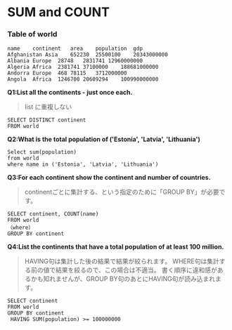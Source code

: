 # SUM and COUNT

### Table of world
```
name	continent	area	population	gdp
Afghanistan	Asia	652230	25500100	20343000000
Albania	Europe	28748	2831741	12960000000
Algeria	Africa	2381741	37100000	188681000000
Andorra	Europe	468	78115	3712000000
Angola	Africa	1246700	20609294	100990000000

```

**Q1:List all the continents - just once each.**
>list に重複しない
```
SELECT DISTINCT continent 
FROM world
```

**Q2:What is the total population of ('Estonia', 'Latvia', 'Lithuania')**
```
Select sum(population)
from world 
where name in ('Estonia', 'Latvia', 'Lithuania')

```

**Q3:For each continent show the continent and number of countries.**
>continentごとに集計する、という指定のために「GROUP BY」が必要です。
```
SELECT continent, COUNT(name)
FROM world
（where）
GROUP BY continent
```

**Q4:List the continents that have a total population of at least 100 million.**
>HAVING句は集計した後の結果で結果が絞られます。
WHERE句は集計する前の値で結果を絞るので、この場合は不適当。
書く順序に違和感があるかも知れませんが、GROUP BY句のあとにHAVING句が読み込まれます。
```
SELECT continent
FROM world
GROUP BY continent
 HAVING SUM(population) >= 100000000

```
